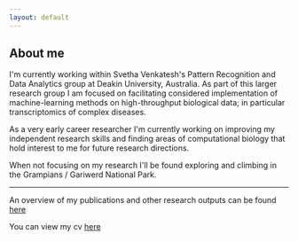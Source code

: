 ```yaml
---
layout: default
---
```


<!-- Here's how you link to a [webpage in your site](/teaching/), and -->
<!-- here's a link to an [external site](https://www.google.com) -->

## About me

I'm currently working within Svetha Venkatesh's Pattern Recognition and Data Analytics group at Deakin University, Australia. As part of this larger research group I am focused on facilitating considered implementation of machine-learning methods on high-throughput biological data; in particular transcriptomics of complex diseases. 

As a very early career researcher I'm currently working on improving my independent research skills and finding areas of computational biology that hold interest to me for future research directions. 

When not focusing on my research I'll be found exploring and climbing in the Grampians / Gariwerd National Park. 

--- 

An overview of my publications and other research outputs can be found [here](/research/)

You can view my cv [here](https://github.com/samleenz/CV/blob/master/SamLee_CV.pdf)